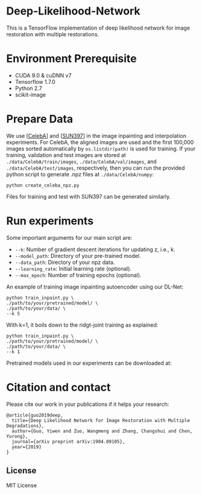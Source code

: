 # Deep-Likelihood-Network
This is a TensorFlow implementation of deep likelihood network for image restoration with multiple restorations.

# Environment Prerequisite
* CUDA 9.0 & cuDNN v7
* Tensorflow 1.7.0
* Python 2.7
* scikit-image

# Prepare Data
We use [[CelebA](http://mmlab.ie.cuhk.edu.hk/projects/CelebA.html)] and [[SUN397](https://groups.csail.mit.edu/vision/SUN/)] in the image inpainting and interpolation experiments. For CelebA, the aligned images are used and the first 100,000 images sorted automatically by `os.listdir(path)` is used for training. If your training, validation and test images are stored at `./data/CelebA/train/images`, `./data/CelebA/val/images`, and `./data/CelebA/test/images`, respectively, then you can run the provided python script to generate .npz files at `./data/CelebA/numpy`:
```
python create_celeba_npz.py
``` 
Files for training and test with SUN397 can be generated similarly.

# Run experiments
Some important arguments for our main script are:
* `--k`: Number of gradient descent iterations for updating z, i.e., k.
* `--model_path`: Directory of your pre-trained model.
* `--data_path`: Directory of your npz data.
* `--learning_rate`: Initial learning rate (optional).
* `--max_epoch`: Number of training epochs (optional).

An example of training image inpainting autoencoder using our DL-Net:
```
python train_inpaint.py \
./path/to/your/pretrained/model/ \
./path/to/your/data/ \
--k 5
```
With k=1, it boils down to the ridgt-joint training as explained:
```
python train_inpaint.py \
./path/to/your/pretrained/model/ \
./path/to/your/data/ \
--k 1
```
Pretrained models used in our experiments can be downloaded at:

# Citation and contact
Please cite our work in your publications if it helps your research:
```
@article{guo2019deep,
  title={Deep Likelihood Network for Image Restoration with Multiple Degradations},
  author={Guo, Yiwen and Zuo, Wangmeng and Zhang, Changshui and Chen, Yurong},
  journal={arXiv preprint arXiv:1904.09105},
  year={2019}
}
```

## License
MIT License

